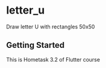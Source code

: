 # letter_u

Draw letter U with rectangles 50x50

## Getting Started

This is Hometask 3.2 of Flutter course

